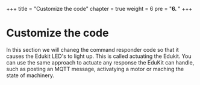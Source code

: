 +++
title = "Customize the code"
chapter = true
weight = 6
pre = "<b>6. </b>"
+++

# Customize the code

In this section we will chaneg the command responder code so that it causes the Edukit LED's to light up.  This is called actuating the Edukit.  You can use the same approach to actuate any response the EduKit can handle, such as posting an MQTT message, activatying a motor or maching the state of machinery.

